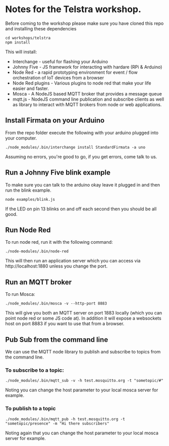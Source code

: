 # Notes for the Telstra workshop.

Before coming to the workshop please make sure you have cloned this repo and
installing these dependencies

```
cd workshops/telstra
npm install
```

This will install:

* Interchange - useful for flashing your Arduino
* Johnny Five - JS framework for interacting with hardare (RPi & Arduino)
* Node Red - a rapid prototyping environment for event / flow orchestration of IoT devices from a browser
* Node Red plugins - Various plugins to node red that make your life easier and faster.
* Mosca - A NodeJS based MQTT broker that provides a message queue
* mqtt.js - NodeJS command line publication and subscribe clients as well as library
to interact with MQTT brokers from node or web applications.

## Install Firmata on your Arduino

From the repo folder execute the following with your arduino plugged into
your computer.

```
./node_modules/.bin/interchange install StandardFirmata -a uno
```

Assuming no errors, you're good to go, if you get errors, come talk to us.

## Run a Johnny Five blink example

To make sure you can talk to the arduino okay leave it plugged in and then
run the blink example.

```
node examples/blink.js
```

If the LED on pin 13 blinks on and off each second then you should be all good.

## Run Node Red

To run node red, run it with the following command:

```
./node-modules/.bin/node-red
```

This will then run an application server which you can access via http://localhost:1880
unless you change the port.

## Run an MQTT broker

To run Mosca:

```
./node_modules/.bin/mosca -v --http-port 8883
```

This will give you both an MQTT server on port 1883 locally (which you can
point node red or some JS code at). In addition it will expose a websockets
host on port 8883 if you want to use that from a browser.

## Pub Sub from the command line

We can use the MQTT node library to publish and subscribe to topics from the
command line.

### To subscribe to a topic:

```
./node_modules/.bin/mqtt_sub -v -h test.mosquitto.org -t "sometopic/#"
```

Noting you can change the host parameter to your local mosca server for example.

### To publish to a topic

```
./node_modules/.bin/mqtt_pub -h test.mosquitto.org -t "sometopic/presence" -m "Hi there subscribers"
```

Noting again that you can change the host parameter to your local mosca server
for example.


